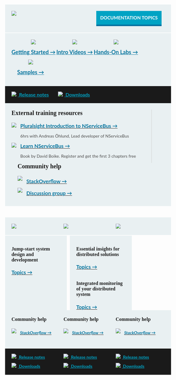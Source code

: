 <style>
  a.img img.hover{display:none;}
  a.img:hover img{display:none;}
  a.img:hover img.hover{display:inline;}
	
  .small.button{
	line-height: 45px;
	font-size: 16px;
	padding-left: 15px;
	font-family: 'Lato',Bold;
	display: inline-block;
  }
  .small.button a{
	display: block;
	color: white;		
	line-height: 45px;
	width: 215px;
	background-color: #00a3c4;
	border-bottom: 5px solid #0071a0;
	clear: both;
	text-align: center;
	text-transform: uppercase;
	text-decoration: none;
	font-weight: 700;	
  }
  .small.button a:hover{
	background-color: #03AFF8;
  }
  .block.black a, .block.middle a, .productcolumn a {
    color: inherit;
	white-space: nowrap;
  }
  .block{
    width: 100%;
    background-color: rgb(233,240,242);
    padding: 21px;
    margin-bottom: 2px;
    font-family: 'Lato';
  }

  .block.top img, .productcolumn img {
    float: left;
  }
  .block.black img{
    float: inherit;
  }
  .block.top .button{
    float: right;
    width: 225px;
    font-size: 15px;
  }
  .block.middle .ic{
    min-width: 25%;
    float: left;
    text-align: center;
    font-size: 18px;
    font-weight: bold;
    line-height: 50px;
    color: rgb(0,114,156);
  }      
  .block.black{
    margin-top: -2px;
    margin-bottom: 0px;
    width: 100%;
    clear: both;
    background-color: rgb(26,26,26);
    font-size: 16px;
    font-weight: bold;
    padding-top: 13px;
    padding-bottom: 13px;
    line-height: 30px;
  }
  span.blue{
    color: rgb(0,163,196);
    padding-right: 30px;
    display: inline-block;
  }
  .block.black span img{
    padding-left: 0px;
    padding-right: 5px;
    margin-top: -3px;
  }
  .productcolumn .black{
    font-size: 14px;
  }
  .block .left2 {
    width: 60%;
    float: left;
    border-right: 2px solid rgb(218,222,222);
    min-width: 460px;
  }
  .block .right1 {
    float: left;
    padding-left: 20px;
  }
  .block .right1 h3{
    padding-top: 7px;
  }
  .block h2{
    clear: both;
    font-size: 20px !important;
    font-family: 'Dosis', Semibold;
    padding-bottom: 20px;
    margin-bottom: 0px;
    margin-top: 0px;
  }
  .block h3{
    font-weight: bold;
    font-size: 17px;
    margin-top: 0px;
    margin-bottom: 0px;
    color: rgb(0,114,156);
  }
  .block h4{
    font-size: 16px !important;
    font-family: 'Dosis', bold;
    font-weight: bold;
    margin-top: 0px;
  }
  .block h5{        
    color: rgb(0,114,156);
    font-size: 14px;
    font-weight: bold;
    padding-left: 28px;
    padding-top: 5px;
  }
  .block p{
    font-size: 14px;
    color: rgb(77,77,77);
  }
  .block .right1 img, .block .left2 img {
    float: left;
    margin: 0px 13px 23px 0px;
  }
  .productcolumn{
    width: 32%;
    margin-right: 2%;
    float: left;        
  }
  .productcolumn.header{
    margin-top: 35px;        
  }
  .productcolumn.last{
    margin-right: 0px;
  }
  .productcolumnc{
    overflow: hidden;
    clear: both;
  }
  .productcolumnc .productcolumn{
    padding-bottom: 1000px;
    margin-bottom: -1000px;
  }
  
  .productcolumnc ul {
    list-style: none;
    margin-left: 0px;
    padding-left: 0px;
  }
  .productcolumnc li {
    color: rgb(0,114,156) !important;
    font-size: 14px;
    font-weight: bold;
    padding-bottom: 7px;
    padding-left: 12px;
    text-indent: -12px;
  }
  .productcolumnc li:before{
    content: "• ";
    color: rgb(0,114,156);
  }
</style>

<div class="block top">
  <a href="/NServiceBus"><img src="/images/home/NSB.png" style="max-width: 43%" /></a>
  <div class="small button">
    <a class="blue" href="/nservicebus">Documentation topics</a>
  </div>
  <div style="clear: both"></div>
</div>
<div class="block middle">
  <div class="ic">
    <a href="/nservicebus/#getting-started" class="img">
      <img src="/images/home/gettingStarted.png" /><img src="/images/home/gettingStartedHover.png" class="hover"/><br/>
      Getting Started &rarr;
    </a>
  </div>
  <div class="ic">
    <a href="http://particular.net/Videos-and-Presentations" class="img">
      <img src="/images/home/IntroVideos.png" /><img src="/images/home/IntroVideosHover.png" class="hover"/><br/>
      Intro Videos &rarr;
    </a>
  </div>
  <div class="ic">
    <a href="http://particular.net/HandsOnLabs" class="img">
      <img src="/images/home/HOL.png" /><img src="/images/home/holHover.png" class="hover"/><br/>
      Hands-On Labs &rarr;
    </a>
  </div>
  <div class="ic">
    <a href="/platform/samples/" class="img rarr">
      <img src="/images/home/Samples.png" /><img src="/images/home/SamplesHover.png" class="hover"/><br/>
      Samples &rarr;
    </a>
  </div>
  <div style="clear: both"></div>
</div>
<div class="block black">
  <span class="blue"><a href="https://github.com/Particular/NServiceBus/releases"><img src="/images/home/releaseNotes.png" /> Release notes</a></span><span class="blue"><a href="http://particular.net/downloads"><img src="/images/home/download.png" /> Downloads</a></span>
</div>
<div class="block middle">
<div class="left2">
    <h2>External training resources </h2>
    <a href="http://pluralsight.com/training/Courses/TableOfContents/nservicebus" class="img">
      <img src="/images/home/videosSmall.png" />
      <img src="/images/home/videosSmallHover.png" class="hover"/>
      <h3>Pluralsight Introduction to NServiceBus &rarr;</h3>
    </a>
    <p>6hrs with Andreas Öhlund, Lead developer of NServiceBus</p>
    <div style="clear: both"></div>
    <a href="http://www.packtpub.com/build-distributed-software-systems-using-dot-net-enterprise-service-bus/book" class="img">
      <img src="/images/home/book.png" />
      <img src="/images/home/bookHover.png" class="hover"/>
      <h3>Learn NServiceBus &rarr;</h3>
    </a>
    <p>Book by David Boike. Register and get the first 3 chapters free</p>
    <div style="clear: both"></div>
  </div>
  <div class="right1">
    <h2>Community help</h2>
    <a href="http://stackoverflow.com/questions/tagged/nservicebus" class="img">
      <img src="/images/home/stackoverflowBig.png" />
      <img src="/images/home/stackoverflowBigHover.png" class="hover"/>
      <h3>StackOverflow &rarr;</h3>
    </a>
    <div style="clear: both"></div>
    <a href="https://groups.google.com/forum/#!forum/particularsoftware" class="img">
      <img src="/images/home/discussion.png" />
      <img src="/images/home/discussionHover.png" class="hover"/>
      <h3>Discussion group &rarr;</h3>
    </a>
    <div style="clear: both"></div>
  </div>
  <div style="clear: both"></div>
</div>
<div class="productcolumn header">
  <div class="block top">
    <a href="/ServiceMatrix">
      <img src="/images/home/SM.png" />
    </a>
    <div style="clear: both"></div>
  </div>
</div>
<div class="productcolumn header">
  <div class="block top">
    <a href="/ServiceInsight">
      <img src="/images/home/SI.png" />
    </a>
    <div style="clear: both"></div>
  </div>
</div>
<div class="productcolumn header last">
  <div class="block top">
    <a href="/ServicePulse">
      <img src="/images/home/SP.png" />
    </a>
    <div style="clear: both"></div>
  </div>
</div>
<div class="productcolumnc">
  <div class="productcolumn block">
    <p><h4>Jump-start system design and development</h4></p>
    <a href="/ServiceMatrix"><h3>Topics &rarr;</h3></a>
   <div style="clear: both"></div>
  </div>
  <div class="productcolumn block">
    <p><h4>Essential insights for distributed solutions</h4></p>
    <a href="/ServiceInsight"><h3>Topics &rarr;</h3></a>
    <div style="clear: both"></div>
  </div>
  <div class="productcolumn last block">
    <p><h4>Integrated monitoring of your distributed system</h4></p>
    <a href="/ServicePulse"><h3>Topics &rarr;</h3></a>
    <div style="clear: both"></div>
  </div>
</div>
<div class="productcolumn">
  <div class="block">
    <h4>Community help</h4>
    <a href="http://stackoverflow.com/questions/tagged/ServiceMatrix" class="img">
      <img src="/images/home/stackoverflowSmall.png" />
      <img src="/images/home/stackoverflowSmallHover.png" class="hover" />
      <h5>StackOverflow &rarr;</h5>
    </a>
  </div>
  <div class="block black">
    <span class="blue"><a href="https://github.com/Particular/ServiceMatrix/releases"><img src="/images/home/releaseNotes.png" /> Release notes</a></span><span class="blue"><a href="http://particular.net/downloads"><img src="/images/home/download.png" /> Downloads</a></span>
  </div>
</div>
<div class="productcolumn">
  <div class="block">
    <h4>Community help</h4>
    <a href="http://stackoverflow.com/questions/tagged/ServiceInsight" class="img">
      <img src="/images/home/stackoverflowSmall.png" />
      <img src="/images/home/stackoverflowSmallHover.png" class="hover" />
      <h5>StackOverflow &rarr;</h5>
    </a>
  </div>
  <div class="block black">
    <span class="blue"><a href="https://github.com/Particular/ServiceInsight/releases"><img src="/images/home/releaseNotes.png" /> Release notes</a></span><span class="blue"><a href="http://particular.net/downloads"><img src="/images/home/download.png" /> Downloads</a></span>
  </div>
</div>
<div class="productcolumn last">
  <div class="block">
    <h4>Community help</h4>
    <a href="http://stackoverflow.com/questions/tagged/ServicePulse" class="img">
      <img src="/images/home/stackoverflowSmall.png" />
      <img src="/images/home/stackoverflowSmallHover.png" class="hover" />
      <h5>StackOverflow &rarr;</h5>
    </a>
  </div>
  <div class="block black">
    <span class="blue"><a href="https://github.com/Particular/ServicePulse/releases"><img src="/images/home/releaseNotes.png" /> Release notes</a></span><span class="blue"><a href="http://particular.net/downloads"><img src="/images/home/download.png" /> Downloads</a></span>
  </div>
</div>
<div style="clear: both; padding-top: 35px"></div>
